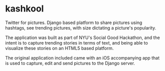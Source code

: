 kashkool
========

Twitter for pictures. Django based platform to share pictures using hashtags, see trending pictures, with size dictating a picture's popularity.

The application was built as part of NYU's Social Good Hackathon, and the intent is to capture trending stories in terms of text, and being able to visualize these stories on an HTML5 based platform.

The original application included came with an iOS accompanying app that is used to capture, edit and send pictures to the Django server.
